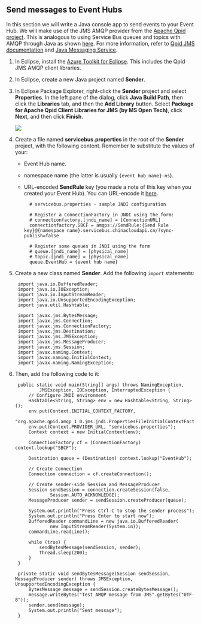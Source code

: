 ## Send messages to Event Hubs
In this section we will write a Java console app to send events to your Event Hub. We will make use of the JMS AMQP provider from the [Apache Qpid project](http://qpid.apache.org/). This is analogous to using Service Bus queues and topics with AMQP through Java as shown [here](service-bus-java-how-to-use-jms-api-amqp). For more information, refer to [Qpid JMS documentation](http://qpid.apache.org/releases/qpid-0.30/programming/book/QpidJMS.html) and [Java Messaging Service](http://www.oracle.com/technetwork/java/jms/index.html).

1. In Eclipse, install the [Azure Toolkit for Eclipse](https://msdn.microsoft.com/zh-cn/library/azure/hh690946.aspx). This includes the Qpid JMS AMQP client libraries.

2. In Eclipse, create a new Java project named **Sender**.

3. In Eclipse Package Explorer, right-click the **Sender** project and select **Properties**. In the left pane of the dialog, click **Java Build Path**, then click the **Libraries** tab, and then the **Add Library** button. Select **Package for Apache Qpid Client Libraries for JMS (by MS Open Tech)**, click **Next**, and then click **Finish**.

	![][8]

4. Create a file named **servicebus.properties** in the root of the **Sender** project, with the following content. Remember to substitute the values of your:
	- Event Hub name.
	- namespace name (the latter is usually `{event hub name}-ns`).
	- URL-encoded **SendRule** key (you made a note of this key when you created your Event Hub). You can URL-encode it [here](http://www.w3schools.com/tags/ref_urlencode.asp).

			# servicebus.properties - sample JNDI configuration

			# Register a ConnectionFactory in JNDI using the form:
			# connectionfactory.[jndi_name] = [ConnectionURL]
			connectionfactory.SBCF = amqps://SendRule:{Send Rule key}@{namespace name}.servicebus.chinacloudapi.cn/?sync-publish=false

			# Register some queues in JNDI using the form
			# queue.[jndi_name] = [physical_name]
			# topic.[jndi_name] = [physical_name]
			queue.EventHub = {event hub name}

5. Create a new class named **Sender**. Add the following `import` statements:

		import java.io.BufferedReader;
		import java.io.IOException;
		import java.io.InputStreamReader;
		import java.io.UnsupportedEncodingException;
		import java.util.Hashtable;

		import javax.jms.BytesMessage;
		import javax.jms.Connection;
		import javax.jms.ConnectionFactory;
		import javax.jms.Destination;
		import javax.jms.JMSException;
		import javax.jms.MessageProducer;
		import javax.jms.Session;
		import javax.naming.Context;
		import javax.naming.InitialContext;
		import javax.naming.NamingException;

6. Then, add the following code to it:

		public static void main(String[] args) throws NamingException,
				JMSException, IOException, InterruptedException {
			// Configure JNDI environment
			Hashtable<String, String> env = new Hashtable<String, String>();
			env.put(Context.INITIAL_CONTEXT_FACTORY,
					"org.apache.qpid.amqp_1_0.jms.jndi.PropertiesFileInitialContextFactory");
			env.put(Context.PROVIDER_URL, "servicebus.properties");
			Context context = new InitialContext(env);

			ConnectionFactory cf = (ConnectionFactory) context.lookup("SBCF");

			Destination queue = (Destination) context.lookup("EventHub");

			// Create Connection
			Connection connection = cf.createConnection();

			// Create sender-side Session and MessageProducer
			Session sendSession = connection.createSession(false,
					Session.AUTO_ACKNOWLEDGE);
			MessageProducer sender = sendSession.createProducer(queue);

			System.out.println("Press Ctrl-C to stop the sender process");
			System.out.println("Press Enter to start now");
			BufferedReader commandLine = new java.io.BufferedReader(
					new InputStreamReader(System.in));
			commandLine.readLine();

			while (true) {
				sendBytesMessage(sendSession, sender);
				Thread.sleep(200);
			}
		}

		private static void sendBytesMessage(Session sendSession, MessageProducer sender) throws JMSException, UnsupportedEncodingException {
	        BytesMessage message = sendSession.createBytesMessage();
	        message.writeBytes("Test AMQP message from JMS".getBytes("UTF-8"));
	        sender.send(message);
	        System.out.println("Sent message");
	    }



<!-- Links -->
[Azure Management Portal]: https://manage.windowsazure.cn/


<!-- Images -->
[8]: ./media/service-bus-event-hubs-getstarted/create-sender-java1.png
